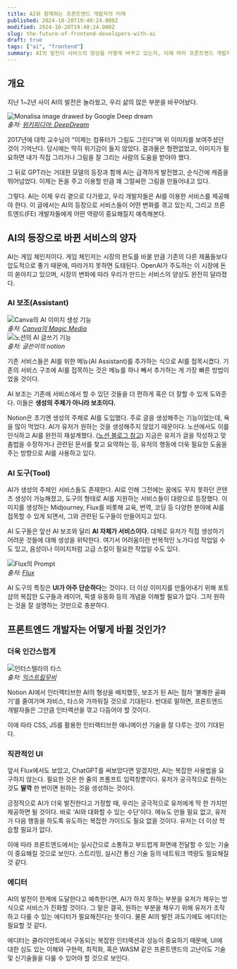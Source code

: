 ```yaml
---
title: AI와 함께하는 프론트엔드 개발자의 미래
published: 2024-10-20T19:40:24.000Z
modified: 2024-10-20T19:40:24.000Z
slug: the-future-of-frontend-developers-with-ai
draft: true
tags: ["ai", "frontend"]
summary: AI의 발전이 서비스의 양상을 어떻게 바꾸고 있는지, 이에 따라 프론트엔드 개발자에겐 어떤 역량이 중요해질지 예측해본다.
---
```


## 개요

지난 1~2년 사이 AI의 발전은 놀라웠고, 우리 삶의 많은 부분을 바꾸어놨다.

![Monalisa image drawed by Google Deep dream](./images/monalisa-with-google-deep-dream.jpg)  
_출처: [위키피디아: DeepDream](https://en.wikipedia.org/wiki/DeepDream)_

2017년에 대학 교수님이 “이제는 컴퓨터가 그림도 그린다”며 위 이미지를 보여주셨던 것이 기억난다. 당시에는 딱히 위기감이 들지 않았다. 결과물은 형편없었고, 이미지가 필요하면 내가 직접 그리거나 그림을 잘 그리는 사람의 도움을 받아야 했다.

그 뒤로 GPT라는 거대한 모델의 등장과 함께 AI는 급격하게 발전했고, 순식간에 캐즘을 뛰어넘었다. 이제는 돈을 주고 이용할 만큼 꽤 그럴싸한 그림을 만들어내고 있다.

그렇다. AI는 이제 우리 곁으로 다가왔고, 우리 개발자들은 AI를 이용한 서비스를 제공해야 한다. 이 글에서는 AI의 등장으로 서비스들이 어떤 변화를 겪고 있는지, 그리고 프론트엔드(FE) 개발자들에게 어떤 역량이 중요해질지 예측해본다.

## AI의 등장으로 바뀐 서비스의 양자

AI는 게임 체인저이다. 게임 체인저는 시장의 판도를 바꿀 만큼 기존의 다른 제품들보다 압도적으로 좋기 때문에, 따라가지 못하면 도태된다. OpenAI가 주도하는 이 시장에 돈이 쏟아지고 있으며, 시장의 변화에 따라 우리가 만드는 서비스의 양상도 완전히 달라졌다.

### AI 보조(Assistant)

![Canva의 AI 이미지 생성 기능](./images/canva-magic-media.png)  
_출처: [Canva의 Magic Media](https://www.canva.com/ai-image-generator/)_  
![노션의 AI 글쓰기 기능](./images/notion-ai.png)  
_출처: 글쓴이의 notion_

기존 서비스들은 AI를 위한 메뉴(AI Assistant)를 추가하는 식으로 AI를 접목시켰다. 기존의 서비스 구조에 AI를 접목하는 것은 메뉴를 하나 빼서 추가하는 게 가장 빠른 방법이었을 것이다.

AI 보조는 기존에 서비스에서 할 수 있던 것들을 더 편하게 혹은 더 잘할 수 있게 도와준다. 이들은 **생성의 주체가 아니라 보조이다.**

Notion은 초기엔 생성의 주체로 AI를 도입했다. 주로 글을 생성해주는 기능이었는데, 욕을 많이 먹었다. AI가 유저가 원하는 것을 생성해주지 않았기 때문이다. 노션에서도 이를 인식하고 AI를 완전히 재설계했다. ([노션 블로그 참고](https://www.notion.so/blog/notion-ai-is-here-for-everyone)) 지금은 유저가 글을 작성하고 맞춤법을 수정하거나 관련된 문서를 찾고 요약하는 등, 유저의 행동에 더욱 필요한 도움을 주는 방향으로 AI를 사용하고 있다.

### AI 도구(Tool)

AI가 생성의 주체인 서비스들도 존재한다. AI로 인해 그전에는 꿈에도 꾸지 못하던 콘텐츠 생성이 가능해졌고, 도구의 형태로 AI를 지원하는 서비스들이 대량으로 등장했다. 이미지를 생성하는 Midjourney, Flux를 비롯해 교육, 번역, 코딩 등 다양한 분야에 AI를 접목할 수 있게 되면서, 그와 관련된 도구들이 만들어지고 있다.

AI 도구들은 앞선 AI 보조와 달리 **AI 자체가 서비스이다.** 대체로 유저가 직접 생성하기 어려운 것들에 대해 생성을 위탁한다. 여기서 어려움이란 반복적인 노가다성 작업일 수도 있고, 음성이나 이미지처럼 고급 스킬이 필요한 작업일 수도 있다.

![Flux의 Prompt](./images/flux-prompt.png)  
_출처: [Flux](https://flux-ai.io/flux-ai-image-generator/)_

AI 도구의 특징은 **UI가 아주 단순하다**는 것이다. 더 이상 이미지를 만들어내기 위해 포토샵의 복잡한 도구들과 레이어, 픽셀 유동화 등의 개념을 이해할 필요가 없다. 그저 원하는 것을 잘 설명하는 것만으로 충분하다.

## 프론트엔드 개발자는 어떻게 바뀔 것인가?

### 더욱 인간스럽게

![인터스텔라의 타스](./images/interstellar-tars.png)  
_출처: [익스트림무비](https://extmovie.com/movietalk/5790977)_

Notion AI에서 인터랙티브한 AI의 형상을 배치했듯, 보조가 된 AI는 점차 ‘불쾌한 골짜기’를 줄여가며 자비스, 타스와 가까워질 것으로 기대된다. 반대로 말하면, 프론트엔드 개발자들은 그만큼 인터랙션을 깎고 다듬어야 할 것이다.

이에 따라 CSS, JS를 활용한 인터랙티브한 애니메이션 기술을 잘 다루는 것이 기대된다.

### 직관적인 UI

앞서 Flux에서도 보았고, ChatGPT를 써보았다면 알겠지만, AI는 복잡한 사용법을 요구하지 않는다. 필요한 것은 한 줄의 프롬프트 입력창뿐이다. 유저가 궁극적으로 원하는 것도 **딸깍** 한 번이면 원하는 것을 생성하는 것이다.

긍정적으로 AI가 더욱 발전한다고 가정할 때, 우리는 궁극적으로 유저에게 딱 한 가지만 제공하면 될 것이다. 바로 ‘AI와 대화할 수 있는 수단’이다. 메뉴도 만들 필요 없고, 유저가 다음 행동을 하도록 유도하는 복잡한 가이드도 필요 없을 것이다. 유저는 더 이상 학습할 필요가 없다.

이에 따라 프론트엔드에서는 실시간으로 소통하고 부드럽게 화면에 전달할 수 있는 기술이 중요해질 것으로 보인다. 스트리밍, 실시간 통신 기술 등의 네트워크 역량도 필요해질 것 같다.

### 에디터

AI의 발전이 한계에 도달한다고 예측한다면, AI가 하지 못하는 부분을 유저가 채우는 방식으로 서비스가 진화할 것이다. 그 말은 결국, 원하는 부분을 채우기 위해 유저가 조작하고 다룰 수 있는 에디터가 필요해진다는 뜻이다. 물론 AI의 발전 과도기에도 에디터는 필요할 것 같다.

에디터는 클라이언트에서 구동되는 복잡한 인터랙션과 성능이 중요하기 때문에, UI에 대한 심도 있는 이해와 구현력, 최적화, 혹은 WASM 같은 프론트엔드의 고난이도 기술 및 신기술들을 다룰 수 있어야 할 것으로 보인다.
